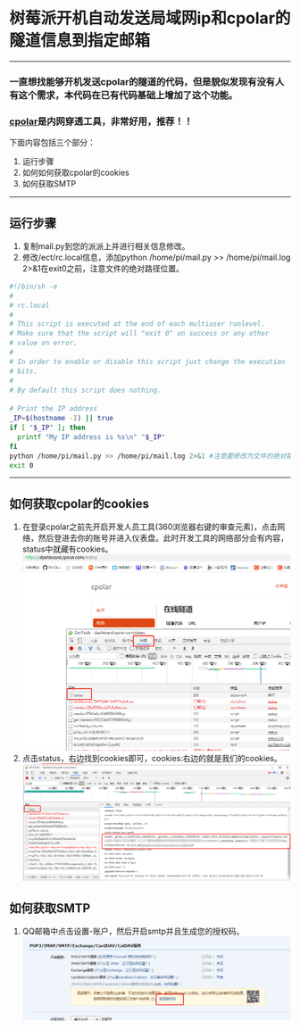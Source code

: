 # 树莓派开机自动发送局域网ip和cpolar的隧道信息到指定邮箱
---

### 一直想找能够开机发送cpolar的隧道的代码，但是貌似发现有没有人有这个需求，本代码在已有代码基础上增加了这个功能。
### [cpolar](https://www.cpolar.com/)是内网穿透工具，非常好用，推荐！！
下面内容包括三个部分：
1. 运行步骤
2. 如何如何获取cpolar的cookies
3. 如何获取SMTP
---
## 运行步骤
1. 复制mail.py到您的派派上并进行相关信息修改。
2. 修改/ect/rc.local信息，添加python /home/pi/mail.py >> /home/pi/mail.log 2>&1在exit0之前，注意文件的绝对路径位置。
``` sh
#!/bin/sh -e
#
# rc.local
#
# This script is executed at the end of each multiuser runlevel.
# Make sure that the script will "exit 0" on success or any other
# value on error.
#
# In order to enable or disable this script just change the execution
# bits.
#
# By default this script does nothing.

# Print the IP address
_IP=$(hostname -I) || true
if [ "$_IP" ]; then
  printf "My IP address is %s\n" "$_IP"
fi
python /home/pi/mail.py >> /home/pi/mail.log 2>&1 #注意要修改为文件的绝对路径
exit 0
```
---
## 如何获取cpolar的cookies
1. 在登录cpolar之前先开启开发人员工具(360浏览器右键的审查元素)，点击网络，然后登进去你的账号并进入仪表盘。此时开发工具的网络部分会有内容，status中就藏有cookies。
![](/cookies1.png)
2. 点击status，右边找到cookies即可，cookies:右边的就是我们的cookies。
![](/cookies2.png)
## 如何获取SMTP 
1. QQ邮箱中点击设置-账户，然后开启smtp并且生成您的授权码。
![](/smtp.png)

